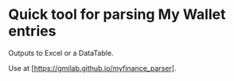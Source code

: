 # Quick tool for parsing My Wallet entries

Outputs to Excel or a DataTable.

Use at [https://gmilab.github.io/myfinance_parser].
